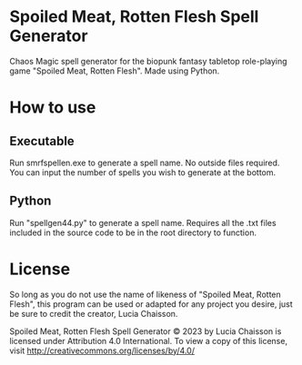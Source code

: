 # Spoiled Meat, Rotten Flesh Spell Generator
Chaos Magic spell generator for  the biopunk fantasy tabletop role-playing game "Spoiled Meat, Rotten Flesh". Made using Python.

# How to use
## Executable
Run smrfspellen.exe to generate a spell name. No outside files required. You can input the number of spells you wish to generate at the bottom.

## Python
Run "spellgen44.py" to generate a spell name. Requires all the .txt files included in the source code to be in the root directory to function.

# License
So long as you do not use the name of likeness of "Spoiled Meat, Rotten Flesh", this program can be used or adapted for any project you desire, just be sure to credit the creator, Lucia Chaisson.

Spoiled Meat, Rotten Flesh Spell Generator © 2023 by Lucia Chaisson is licensed under Attribution 4.0 International. To view a copy of this license, visit http://creativecommons.org/licenses/by/4.0/
